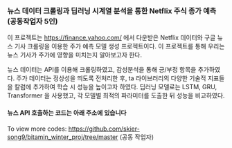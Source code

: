 ### 뉴스 데이터 크롤링과 딥러닝 시계열 분석을 통한 Netflix 주식 종가 예측 (공동작업자 5인)

이 프로젝트는 https://finance.yahoo.com/ 에서 다운받은 Netflix 데이터와 구글 뉴스 기사 크롤링을 이용한 주가 예측 모델 생성 프로젝트이다.
이 프로젝트를 통해 우리는 뉴스 기사가 주가에 영향을 미치는지 알아보고자 한다.

뉴스 데이터는 API를 이용해 크롤링하였고, 감성분석을 통해 긍/부정 항목을 추가하였다.
주가 데이터는 정상성을 띄도록 전처리한 후, ta 라이브러리의 다양한 기술적 지표들을 칼럼에 추가하여 학습 시 성능을 높이고자 하였다.
딥러닝 모델로는 LSTM, GRU, Transformer 을 사용했고, 각 모델별 최적의 파라미터를 도출한 뒤 성능을 비교하였다.

#### 뉴스 API 호출하는 코드는 아래 주소에 있습니다
To view more codes: https://github.com/skier-song9/bitamin_winter_proj/tree/master (공동 작업자)
